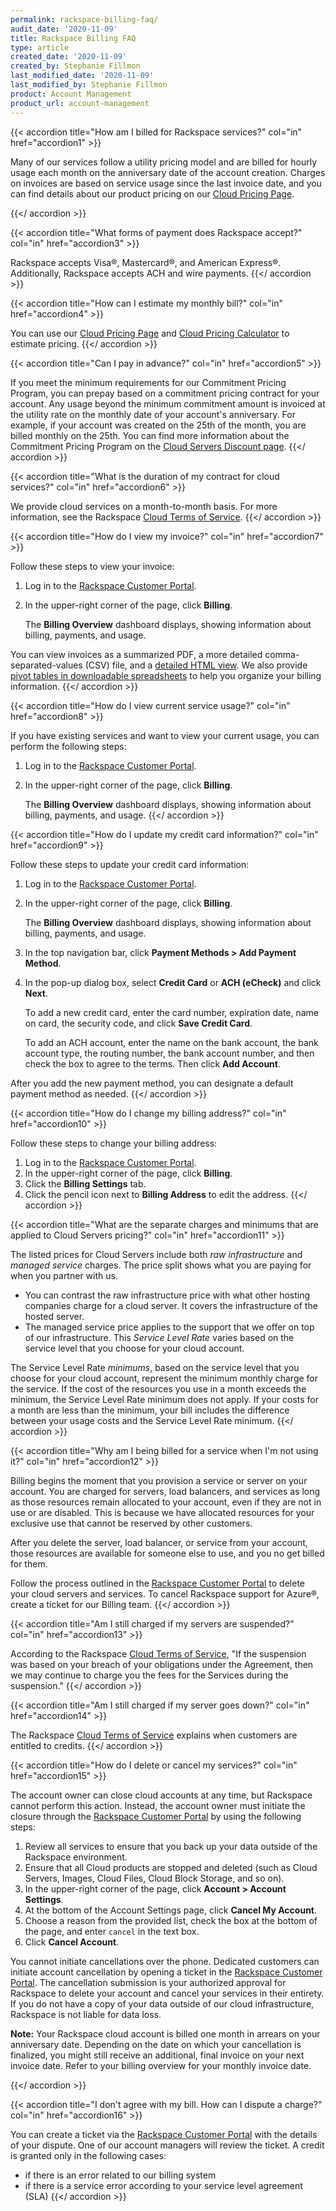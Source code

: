 ```yaml
---
permalink: rackspace-billing-faq/
audit_date: '2020-11-09'
title: Rackspace Billing FAQ
type: article
created_date: '2020-11-09'
created_by: Stephanie Fillmon
last_modified_date: '2020-11-09'
last_modified_by: Stephanie Fillmon
product: Account Management
product_url: account-management
---
```


{{< accordion title="How am I billed for Rackspace services?" col="in" href="accordion1" >}}

Many of our services follow a utility pricing model and are billed for
hourly usage each month on the anniversary date of the account creation.
Charges on invoices are based on service usage since the last invoice
date, and you can find details about our product pricing on our [Cloud Pricing Page](https://www.rackspace.com/cloud/public-pricing/).

{{</ accordion >}}

{{< accordion title="What forms of payment does Rackspace accept?" col="in" href="accordion3" >}}

Rackspace accepts Visa&reg;, Mastercard&reg;, and American Express&reg;. Additionally, Rackspace
accepts ACH and wire payments.
{{</ accordion >}}

{{< accordion title="How can I estimate my monthly bill?" col="in" href="accordion4" >}}

You can use our [Cloud Pricing Page](https://www.rackspace.com/cloud/public-pricing/) and [Cloud Pricing Calculator](https://www.rackspace.com/calculator/)
to estimate pricing.
{{</ accordion >}}

{{< accordion title="Can I pay in advance?" col="in" href="accordion5" >}}

If you meet the minimum requirements for our Commitment Pricing Program,
you can prepay based on a commitment pricing contract for your account. Any
usage beyond the minimum commitment amount is invoiced at the utility rate on
the monthly date of your account's anniversary. For example, if your account
was created on the 25th of the month, you are billed monthly on the 25th.
You can find more information about the Commitment Pricing
Program on the [Cloud Servers Discount
page](https://www.rackspace.com/cloud/servers/discounts/).
{{</ accordion >}}

{{< accordion title="What is the duration of my contract for cloud services?" col="in" href="accordion6" >}}

We provide cloud services on a month-to-month basis. For more information,
see the Rackspace [Cloud Terms of
Service](https://www.rackspace.com/information/legal/cloud/tos).
{{</ accordion >}}

{{< accordion title="How do I view my invoice?" col="in" href="accordion7" >}}

Follow these steps to view your invoice:

1. Log in to the [Rackspace Customer Portal](https://login.rackspace.com).
2. In the upper-right corner of the page, click **Billing**.

   The **Billing Overview** dashboard displays, showing
   information about billing, payments, and usage.

You can view invoices as a summarized PDF, a more detailed
comma-separated-values (CSV) file, and a [detailed HTML
view](/support/how-to/detailed-invoices-overview/).
We also provide [pivot tables in downloadable
spreadsheets](/support/how-to/use-pivot-tables-with-your-cloud-billing-invoice)
to help you organize your billing information.
{{</ accordion >}}

{{< accordion title="How do I view current service usage?" col="in" href="accordion8" >}}

If you have existing services and want to view your current usage, you
can perform the following steps:

1. Log in to the [Rackspace Customer Portal](https://login.rackspace.com).
2. In the upper-right corner of the page, click **Billing**.

   The **Billing Overview** dashboard displays, showing
   information about billing, payments, and usage.
{{</ accordion >}}

{{< accordion title="How do I update my credit card information?" col="in" href="accordion9" >}}

Follow these steps to update your credit card information:

1. Log in to the [Rackspace Customer Portal](https://login.rackspace.com).
2. In the upper-right corner of the page, click **Billing**.
    
   The **Billing Overview** dashboard displays, showing
   information about billing, payments, and usage.
    
3. In the top navigation bar, click **Payment Methods > Add Payment Method**.
4. In the pop-up dialog box, select **Credit Card** or **ACH (eCheck)** and click **Next**.

   To add a new credit card, enter the card number, expiration date, name on card, the security
   code, and click **Save Credit Card**.
   
   To add an ACH account, enter the name on the bank account, the bank account type, the routing
   number, the bank account number, and then check the box to agree to the terms. Then click **Add Account**.
   
After you add the new payment method, you can designate a default payment method as needed.
{{</ accordion >}}

{{< accordion title="How do I change my billing address?" col="in" href="accordion10" >}}

Follow these steps to change your billing address:

1.  Log in to the [Rackspace Customer Portal](https://login.rackspace.com).
2.  In the upper-right corner of the page, click **Billing**.
3.  Click the **Billing Settings** tab.
4.  Click the pencil icon next to **Billing Address** to edit the address.
{{</ accordion >}}

{{< accordion title="What are the separate charges and minimums that are applied to Cloud Servers pricing?" col="in" href="accordion11" >}}

The listed prices for Cloud Servers include both *raw
infrastructure* and *managed service* charges. The price split
shows what you are paying for when you partner with us.

-   You can contrast the raw infrastructure price with what other
    hosting companies charge for a cloud server. It covers the
    infrastructure of the hosted server.
-   The managed service price applies to the support
    that we offer on top of our infrastructure. This *Service Level
    Rate* varies based on the service level that you choose for your
    cloud account.

The Service Level Rate *minimums*, based on the service level that you
choose for your cloud account, represent the minimum
monthly charge for the service. If the cost of the resources you use in
a month exceeds the minimum, the Service Level Rate minimum does
not apply. If your costs for a month are less than the minimum, your bill
includes the difference between your usage costs and the Service Level Rate minimum.
{{</ accordion >}}

{{< accordion title="Why am I being billed for a service when I'm not using it?" col="in" href="accordion12" >}}

Billing begins the moment that you provision a service or server on your
account. You are charged for servers, load balancers, and services as long as
those resources remain allocated to your account, even if they are not in use
or are disabled. This is because we have allocated resources for your
exclusive use that cannot be reserved by other customers.

After you delete the server, load balancer, or service from your
account, those resources are available for someone else to use, and you no
get billed for them.

Follow the process outlined in the [Rackspace Customer Portal](https://login.rackspace.com) to delete
your cloud servers and services. To cancel Rackspace support for Azure&reg;,
create a ticket for our Billing team.
{{</ accordion >}}

{{< accordion title="Am I still charged if my servers are suspended?" col="in" href="accordion13" >}}

According to the Rackspace [Cloud Terms of
Service](https://www.rackspace.com/information/legal/cloud/tos), "If the
suspension was based on your breach of your obligations under the Agreement,
then we may continue to charge you the fees for the Services during the
suspension."
{{</ accordion >}}

{{< accordion title="Am I still charged if my server goes down?" col="in" href="accordion14" >}}

The Rackspace [Cloud Terms of
Service](https://www.rackspace.com/information/legal/cloud/tos) explains
when customers are entitled to credits.
{{</ accordion >}}

{{< accordion title="How do I delete or cancel my services?" col="in" href="accordion15" >}}

The account owner can close cloud accounts at any time, but Rackspace cannot perform this action.
Instead, the account owner must initiate the closure through the [Rackspace Customer Portal](https://login.rackspace.com/)
by using the following steps:

1. Review all services to ensure that you back up your data outside of the Rackspace environment.
2. Ensure that all Cloud products are stopped and deleted (such as Cloud Servers, Images, Cloud Files,
   Cloud Block Storage, and so on).
3. In the upper-right corner of the page, click **Account > Account Settings**.
4. At the bottom of the Account Settings page, click **Cancel My Account**.
5. Choose a reason from the provided list, check the box at the bottom of the page, and enter
   `cancel` in the text box.
6. Click **Cancel Account**.

You cannot initiate cancellations over the phone. Dedicated customers can initiate account cancellation by
opening a ticket in the [Rackspace Customer Portal](https://login.rackspace.com/). The cancellation
submission is your authorized approval for Rackspace to delete your account and cancel
your services in their entirety. If you do not have a copy of your data outside of our cloud
infrastructure, Rackspace is not liable for data loss.

**Note:** Your Rackspace cloud account is billed one month in arrears on your anniversary
date. Depending on the date on which your cancellation is finalized, you might still
receive an additional, final invoice on your next invoice date. Refer to your billing
overview for your monthly invoice date.


{{</ accordion >}}

{{< accordion title="I don't agree with my bill. How can I dispute a charge?" col="in" href="accordion16" >}}

You can create a ticket via the [Rackspace Customer Portal](https://login.rackspace.com/) with the details of your dispute. One of
our account managers will review the ticket. A credit is granted only in the following cases:

- if there is an error related to our billing system
- if there is a service error according to your service level agreement (SLA)
{{</ accordion >}}
